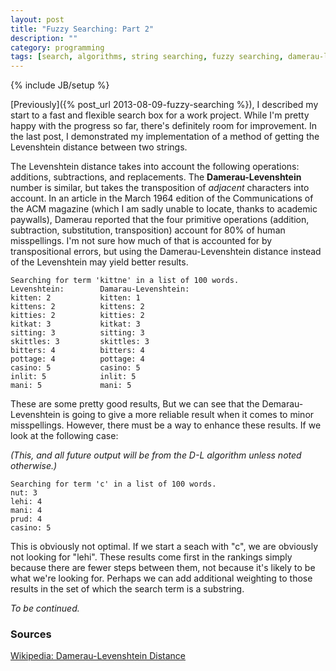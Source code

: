 ```yaml
---
layout: post
title: "Fuzzy Searching: Part 2"
description: ""
category: programming
tags: [search, algorithms, string searching, fuzzy searching, damerau-levenshtein]
---
```

{% include JB/setup %}

[Previously]({% post_url 2013-08-09-fuzzy-searching %}), I described my start to a fast and flexible search box for a work project. While I'm pretty happy with the progress so far, there's definitely room for improvement. In the last post, I demonstrated my implementation of a method of getting the Levenshtein distance between two strings.

The Levenshtein distance takes into account the following operations: additions, subtractions, and replacements. The **Damerau-Levenshtein** number is similar, but takes the transposition of *adjacent* characters into account. In an article in the March 1964 edition of the Communications of the ACM magazine (which I am sadly unable to locate, thanks to academic paywalls), Damerau reported that the four primitive operations (addition, subtraction, substitution, transposition) account for 80% of human misspellings. I'm not sure how much of that is accounted for by transpositional errors, but using the Damerau-Levenshtein distance instead of the Levenshtein may yield better results.

	Searching for term 'kittne' in a list of 100 words.
	Levenshtein:        Damarau-Levenshtein:
	kitten: 2           kitten: 1
	kittens: 2          kittens: 2
	kitties: 2          kitties: 2
	kitkat: 3           kitkat: 3
	sitting: 3          sitting: 3
	skittles: 3         skittles: 3
	bitters: 4          bitters: 4
	pottage: 4          pottage: 4
	casino: 5           casino: 5
	inlit: 5            inlit: 5
	mani: 5             mani: 5

These are some pretty good results, But we can see that the Demarau-Levenshtein is going to give a more reliable result when it comes to minor misspellings. However, there must be a way to enhance these results. If we look at the following case:

*(This, and all future output will be from the D-L algorithm unless noted otherwise.)*

	Searching for term 'c' in a list of 100 words.
	nut: 3
	lehi: 4
	mani: 4
	prud: 4
	casino: 5

This is obviously not optimal. If we start a seach with "c", we are obviously not looking for "lehi". These results come first in the rankings simply because there are fewer steps between them, not because it's likely to be what we're looking for. Perhaps we can add additional weighting to those results in the set of which the search term is a substring.

*To be continued.*
	
### Sources

[Wikipedia: Damerau-Levenshtein Distance](http://en.wikipedia.org/wiki/Damerau-Levenshtein_distance)